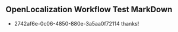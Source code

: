 ## OpenLocalization Workflow Test MarkDown
* 2742af6e-0c06-4850-880e-3a5aa0f72114 
thanks!<!--HONumber=Feb16_HO4-->
